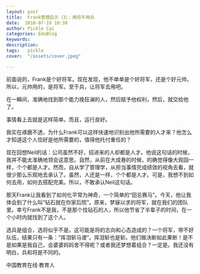 ```yaml
---
layout: post  
title:  Frank管理启示（3）：用将不用兵  
date:  2010-07-19 10:38  
author: Pickle Cai  
categories: EduBlog  
keywords: 
description:   
tags:	pickle   
cover:  "/assets/cover.jpeg"  

---  
```

    
前面说的，Frank是个好将军。现在发现，他不单单是个好将军，还是个好元帅。所以，元帅用的，是将军。至于兵，让将军去用吧。



在一瞬间，准确地找到那个能力挽狂澜的人，然后赋予他权利，然后，就交给他了。



事情看上去就是这样简单。而且，运行良好。



我实在琢磨不透，为什么Frank可以这样快速地识别出他所需要的人才来？他怎么才知道这个人恰好是他所需要的，值得他托付重任的？



现在回想Neil的话：公司虽然不好，招进来的人却都是人才。他说这句话的时候，我并不能太准确地领会这意思。自然，从前在大成巷的时候，的确觉得像大观园一样，个个都是人才。然而，自从学了管理学，从担当事情完成绩效的视角去看，就很少那么乐观地去承认了。虽然，人还是一样，个个都是人才。可是，我想不到如何去用，如何去搭配完美。所以，不敢承认Neil这句话。



那天Frank让我看到了如何化平常为神奇，一个简单的“田忌赛马”。今天，他让我体会到了什么叫“钻石就在你家后院”。原来，梦寐以求的将军，就在我们的团队里。幸亏Frank不是我，不是那个找钻石的人，所以他节省了半辈子的时间，在一个小时内就找到了这个人。



选兵是组合，选将似乎不是。这可能是将的志向和心态造成的？一个将军，带不好队伍，结果只有一条：“挥泪斩马谡”。挥泪斩也是斩。他们做决断如此果断！是不是如果是我自己，会婆婆妈妈舍不得呢？或者我还梦想着组合？一定是。我还没有明白，兵和将是不同的。



		    
 中国教育在线·教育人

